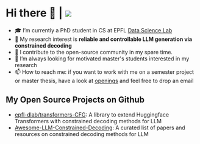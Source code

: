 # Hi there 👋 |  ![](https://komarev.com/ghpvc/?username=Saibo-creator)

- 🎓 I’m currently a PhD student in CS at EPFL [Data Science Lab](https://dlab.epfl.ch/)
- 🌱 My research interest is **reliable and controllable LLM generation via constrained decoding**
- 🤗 I contribute to the open-source community in my spare time.
- 🔬 I’m always looking for motivated master's students interested in my research
- 📫 How to reach me: if you want to work with me on a semester project or master thesis, have a look at [openings](https://dlab.epfl.ch/openings/) and feel free to drop an email


## My Open Source Projects on Github

- [epfl-dlab/transformers-CFG](https://github.com/epfl-dlab/transformers-CFG): A library to extend Huggingface Transformers with constrained decoding methods for LLM
- [Awesome-LLM-Constrained-Decoding](https://github.com/Saibo-creator/Awesome-LLM-Constrained-Decoding): A curated list of papers and resources on constrained decoding methods for LLM
